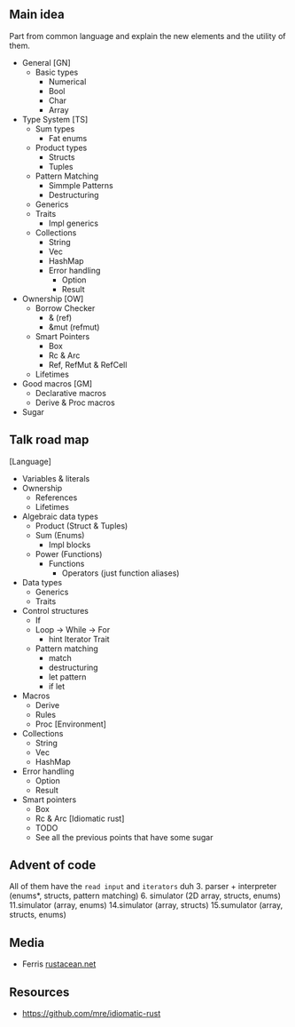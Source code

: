 
## Main idea
Part from common language and explain the new elements and the
utility of them.

- General [GN]
  - Basic types
    - Numerical
    - Bool
    - Char
    - Array
- Type System [TS]
  - Sum types
    - Fat enums
  - Product types
    - Structs
    - Tuples
  - Pattern Matching
    - Simmple Patterns
    - Destructuring
  - Generics
  - Traits
    - Impl generics
  - Collections
    - String
    - Vec
    - HashMap
    - Error handling
      - Option
      - Result
- Ownership [OW]
  - Borrow Checker
    - & (ref)
    - &mut (refmut)
  - Smart Pointers
    - Box
    - Rc & Arc
    - Ref, RefMut & RefCell
  - Lifetimes
- Good macros [GM]
  - Declarative macros
  - Derive & Proc macros
- Sugar

## Talk road map

[Language]
- Variables & literals
- Ownership
  - References
  - Lifetimes
- Algebraic data types
  + Product (Struct & Tuples)
  + Sum (Enums)
    - Impl blocks
  - Power (Functions)
    - Functions
      - Operators (just function aliases)
- Data types
  - Generics
  - Traits
- Control structures
  - If
  - Loop -> While -> For
    - hint Iterator Trait
  - Pattern matching
    - match
    - destructuring
    - let pattern
    - if let
- Macros
  - Derive
  - Rules
  - Proc
[Environment]
- Collections
  - String
  - Vec
  - HashMap
- Error handling
  - Option
  - Result
- Smart pointers
  - Box
  - Rc & Arc
[Idiomatic rust]
  - TODO
  - See all the previous points that have some sugar

  

## Advent of code
All of them have the `read input` and `iterators` duh
3. parser + interpreter (enums*, structs, pattern matching)
6. simulator (2D array, structs, enums)
11.simulator (array, enums)
14.simulator (array, structs)
15.sumulator (array, structs, enums)

## Media
- Ferris [rustacean.net](rustacean.net)

## Resources
- https://github.com/mre/idiomatic-rust
